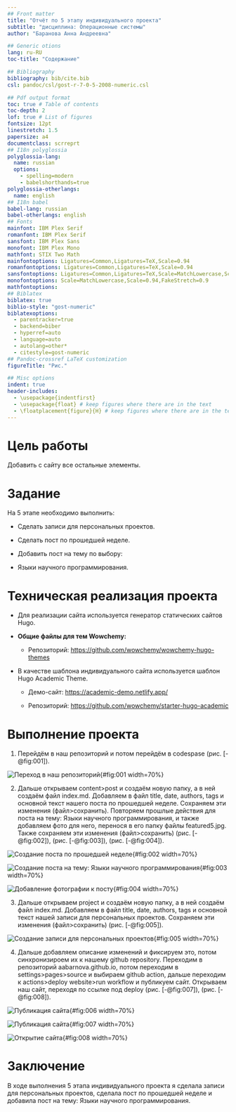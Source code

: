 ```yaml
---
## Front matter
title: "Отчёт по 5 этапу индивидуального проекта"
subtitle: "дисциплина: Операционные системы"
author: "Баранова Анна Андреевна"

## Generic otions
lang: ru-RU
toc-title: "Содержание"

## Bibliography
bibliography: bib/cite.bib
csl: pandoc/csl/gost-r-7-0-5-2008-numeric.csl

## Pdf output format
toc: true # Table of contents
toc-depth: 2
lof: true # List of figures
fontsize: 12pt
linestretch: 1.5
papersize: a4
documentclass: scrreprt
## I18n polyglossia
polyglossia-lang:
  name: russian
  options:
	- spelling=modern
	- babelshorthands=true
polyglossia-otherlangs:
  name: english
## I18n babel
babel-lang: russian
babel-otherlangs: english
## Fonts
mainfont: IBM Plex Serif
romanfont: IBM Plex Serif
sansfont: IBM Plex Sans
monofont: IBM Plex Mono
mathfont: STIX Two Math
mainfontoptions: Ligatures=Common,Ligatures=TeX,Scale=0.94
romanfontoptions: Ligatures=Common,Ligatures=TeX,Scale=0.94
sansfontoptions: Ligatures=Common,Ligatures=TeX,Scale=MatchLowercase,Scale=0.94
monofontoptions: Scale=MatchLowercase,Scale=0.94,FakeStretch=0.9
mathfontoptions:
## Biblatex
biblatex: true
biblio-style: "gost-numeric"
biblatexoptions:
  - parentracker=true
  - backend=biber
  - hyperref=auto
  - language=auto
  - autolang=other*
  - citestyle=gost-numeric
## Pandoc-crossref LaTeX customization
figureTitle: "Рис."

## Misc options
indent: true
header-includes:
  - \usepackage{indentfirst}
  - \usepackage{float} # keep figures where there are in the text
  - \floatplacement{figure}{H} # keep figures where there are in the text
---
```


# Цель работы

Добавить с сайту все остальные элементы.

# Задание

На 5 этапе необходимо выполнить:

* Сделать записи для персональных проектов.

* Сделать пост по прошедшей неделе.

* Добавить пост на тему по выбору:

 * Языки научного программирования.

# Техническая реализация проекта

* Для реализации сайта используется генератор статических сайтов Hugo.

* **Общие файлы для тем Wowchemy:**
 
  * Репозиторий: <https://github.com/wowchemy/wowchemy-hugo-themes>

* В качестве шаблона индивидуального сайта используется шаблон Hugo Academic Theme.

  * Демо-сайт: <https://academic-demo.netlify.app/>
 
  * Репозиторий: <https://github.com/wowchemy/starter-hugo-academic>



# Выполнение проекта

1. Перейдём в наш репозиторий и потом перейдём в codespase (рис. [-@fig:001]).

![Переход в наш репозиторий](image/p1.jpg){#fig:001 width=70%}

2. Дальше открываем content>post и создаём новую папку, а в ней создаём файл index.md. Добавляем в файл title, date, authors, tags и основной текст нашего поста по прошедшей неделе. Сохраняем эти изменения (файл>сохранить). Повторяем прошлые действия для поста на тему: Языки научного программирования, и также добавляем фото для него, перенося в его папку файлы featured5.jpg. Также сохраняем эти изменения (файл>сохранить) (рис. [-@fig:002]), (рис. [-@fig:003]), (рис. [-@fig:004]).

![Создание поста по прошедшей неделе](image/2.jpg){#fig:002 width=70%}

![Создание поста на тему: Языки научного программирования](image/3.jpg){#fig:003 width=70%}

![Добавление фотографии к посту](image/4.jpg){#fig:004 width=70%}

3. Дальше открываем project и создаём новую папку, а в ней создаём файл index.md. Добавляем в файл title, date, authors, tags и основной текст нашей  записи для персональных проектов. Сохраняем эти изменения (файл>сохранить) (рис. [-@fig:005]).

![Создание  записи для персональных проектов](image/5.jpg){#fig:005 width=70%}

4. Дальше добавляем описание изменений и фиксируем это, потом синхронизироем их к нашему github repository. Переходим в репозиторий aabarnova.github.io, потом переходим в settings>pages>source и выбираем github action, дальше переходим к actions>deploy website>run workflow и публикуем сайт. Открываем наш сайт, переходя по ссылке под deploy (рис. [-@fig:007]), (рис. [-@fig:008]).

![Публикация сайта](image/6.jpg){#fig:006 width=70%}

![Публикация сайта](image/7.jpg){#fig:007 width=70%}

![Открытие сайта](image/8.jpg){#fig:008 width=70%}

# Заключение

В ходе выполнения 5 этапа индивидуального проекта я сделала записи для персональных проектов, сделала пост по прошедшей неделе и добавила пост на тему: Языки научного программирования.

